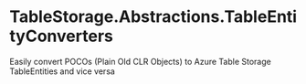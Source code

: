 # TableStorage.Abstractions.TableEntityConverters
Easily convert POCOs (Plain Old CLR Objects) to Azure Table Storage TableEntities and vice versa
